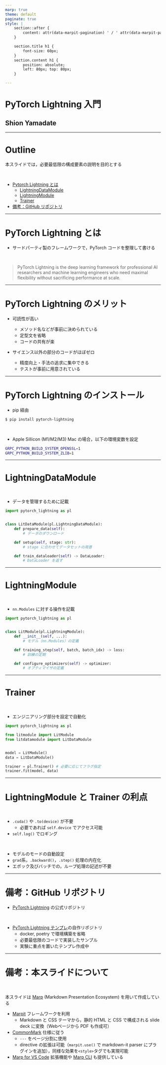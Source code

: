 ```yaml
---
marp: true
theme: default
paginate: true
style: |
    section::after {
        content: attr(data-marpit-pagination) ' / ' attr(data-marpit-pagination-total);
    }

    section.title h1 {
        font-size: 60px;
    }
    section.content h1 {
        position: absolute;
        left: 80px; top: 80px;
    }

---
```


<!-- _header: 2023/05/24 -->
<!-- _footer: Aoki Lab. -->
<!-- _class: invert title -->
<!-- _paginate: false -->

# PyTorch Lightning 入門
## Shion Yamadate

---

<!-- class: invert content -->

# Outline
本スライドでは，必要最低限の構成要素の説明を目的とする

<br>

- [Pytorch Lightning とは](#pytorch-lightning-とは)
  - [LightningDataModule](#lightningdatamodule)
  - [LightningModule](#lightningmodule)
  - [Trainer](#trainer)
- [備考：GitHub リポジトリ](#備考github-リポジトリ)

---

# PyTorch Lightning とは

- サードパーティ製のフレームワークで，PyTorch コードを整理して書ける

<br>

> PyTorch Lightning is the deep learning framework for professional AI researchers and machine learning engineers who need maximal flexibility without sacrificing performance at scale.

---

# PyTorch Lightning のメリット

- 可読性が高い
  - メソッド名などが事前に決められている
  - 定型文を省略
  - コードの共有が楽

- サイエンス以外の部分のコードがほぼゼロ
  - 精度向上・手法の追求に集中できる
  - テストが事前に用意されている

---

# PyTorch Lightning のインストール

- pip 経由
```sh
$ pip install pytorch-lightning
```

<br>

- Apple Sillicon (M1/M2/M3) Mac の場合，以下の環境変数を設定
```sh
GRPC_PYTHON_BUILD_SYSTEM_OPENSSL=1
GRPC_PYTHON_BUILD_SYSTEM_ZLIB=1
```

---

# LightningDataModule

<br>

- データを管理するために記載

```python
import pytorch_lightning as pl


class LitDataModule(pl.LightningDataModule):
    def prepare_data(self):
        # データのダウンロード

    def setup(self, stage: str):
        # stage に合わせてデータセットの用意

    def train_dataloader(self) -> DataLoader:
        # DataLoader を返す
```

---

# LightningModule

<br>

- `nn.Modules` に対する操作を記載

```python
import pytorch_lightning as pl


class LitModule(pl.LightningModule):
    def __init__(self, ...):
        # モデル（nn.Modules）の定義

    def training_step(self, batch, batch_idx) -> loss:
        # 訓練の定期

    def configure_optimizers(self) -> optimizer:
        # オプティマイザの定義
```

---

# Trainer

<br> 

- エンジニアリング部分を設定で自動化

```python
import pytorch_lightning as pl

from litmodule import LitModule
from litdatamodule import LitDataModule


model = LitModule()
data = LitDataModule()

trainer = pl.Trainer() # 必要に応じてフラグ指定
trainer.fit(model, data)
```

---

# LightningModule と Trainer の利点

<br>

- `.cuda()` や `.to(device)` が不要
  - 必要であれば `self.device` でアクセス可能
- `self.log()` でロギング

<br>

- モデルのモードの自動設定
- `grad`系，`.backward()`，`.step()` 処理の内在化
- エポック及びバッチでの，ループ処理の記述が不要

---

# 備考：GitHub リポジトリ

- [PyTorch Lightning](https://github.com/Lightning-AI/lightning/tree/master/src/pytorch_lightning) の公式リポジトリ

<br>

- [PyTorch Lightning テンプレ](https://github.com/pasca-l/pytorch-lightning-template)の自作リポジトリ
  - docker, poetry で環境構築を省略
  - 必要最低限のコードで実装したサンプル
  - 実験に重点を置いたテンプレ作成中

---

# 備考：本スライドについて

<br>

本スライドは [Marp](https://marp.app/) (Markdown Presentation Ecosystem) を用いて作成している
- [Marpit](https://marpit.marp.app/) フレームワークを利用
  - Markdown と CSS テーマから，静的 HTML と CSS で構成される slide deck に変換（Webページから PDF も作成可）
- [CommonMark](https://commonmark.org/) 仕様に従う
  - `---` をページ分割に使用
  - directive の拡張は可能（`marpit.use()` で markdown-it parser にプラグインを追加），同様な効果を`<style>`タグでも実現可能
- [Marp for VS Code](https://marketplace.visualstudio.com/items?itemName=marp-team.marp-vscode) 拡張機能や [Marp CLI](https://github.com/marp-team/marp-cli/) も提供している